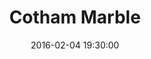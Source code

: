 ---
layout: lecture
title:  "Cotham Marble"
speaker: "Dr. Sarah Greene, NERC Independent Research Fellow, School of Geographical Sciences, University of Bristol"
date: '2016-02-04 19:30:00'

---